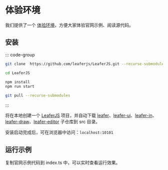# 体验环境

我们提供了一个 [体验环境](https://github.com/leaferjs/LeaferJS.git)，方便大家体验官网示例、阅读源代码。

## 安装

::: code-group

```sh [安装]
git clone  https://github.com/leaferjs/LeaferJS.git --recurse-submodules

cd LeaferJS

npm install
npm run start

```

```sh [更新]
git pull --recurse-submodules
```

:::

将在本地创建一个 [LeaferJS](https://github.com/leaferjs/LeaferJS.git) 项目，并自动下载 [leafer](https://github.com/leaferjs/leafer)、[leafer-ui](https://github.com/leaferjs/ui)、[leafer-in](https://github.com/leaferjs/in)、[leafer-draw](https://github.com/leaferjs/draw)、[leafer-editor](https://github.com/leaferjs/editor) 子仓库到 src 目录。

安装启动完成后，可在浏览器中访问：`localhost:10101`

## 运行示例

复制官网示例代码到 index.ts 中，可以实时查看运行效果。

